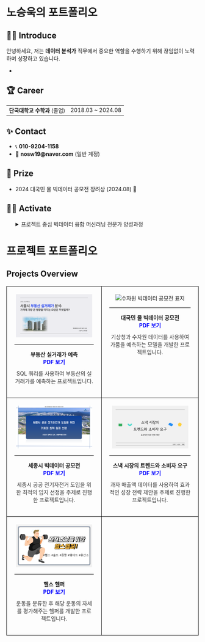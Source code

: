 <h1>노승욱의 포트폴리오</h1>




## 🧑‍💻 Introduce
<p>
안녕하세요, 저는 <strong>데이터 분석가</strong> 직무에서 중요한 역할을 수행하기 위해 끊임없이 노력하며 성장하고 있습니다.
</p>

<ul>
  <li></li>
  
</ul>





<div>
  <h2>🏆 Career</h2>
</div>

<table>
  <tr>
    <td><strong>단국대학교 수학과</strong> (졸업)</td>
    <td>2018.03 ~ 2024.08</td>

</table>





<div>
  <h2>✨ Contact</h2>
</div>

<ul>
  <li>📞 <strong>010-9204-1158</strong></li>
  <li>📧 <strong>nosw19@naver.com</strong> (일반 계정)</li>
  
</ul>





<div>
  <h2>🏅 Prize</h2>
</div>

<ul>
  <li>2024 대국민 물 빅데이터 공모전 장려상 (2024.08) 🎉</li>
  
</ul>





<div>
  <h2>🤼‍♂️ Activate</h2>
</div>

<ul>
<details>
  <summary>프로젝트 중심 빅데이터 융합 머신러닝 전문가 양성과정</summary>
    <2024.05.09 ~ 2024.11.18>
</details>
      
</ul>


# 프로젝트 포트폴리오

## Projects Overview

<table style="width: 100%; border-collapse: collapse; margin: 20px 0;">
  <tr>
    <td style="text-align: center; vertical-align: top; padding: 20px; border: 1px solid black;">
      <img src="SQL_표지.png" alt="SQL 프로젝트 표지" style="width: 200px; height: auto;">
      <div style="border-top: 1px solid black; margin: 15px 0;"></div>
      <b>부동산 실거래가 예측</b><br>
      <a href="./SQL프로젝트.pdf" style="text-decoration: none; color: blue; font-weight: bold;">PDF 보기</a>
      <p style="margin-top: 10px; font-size: 14px; color: #333;">SQL 쿼리를 사용하여 부동산의 실거래가를 예측하는 프로젝트입니다.</p>
    </td>
    <td style="text-align: center; vertical-align: top; padding: 20px; border: 1px solid black;">
      <img src="수자원_표지.png" alt="수자원 빅데이터 공모전 표지" style="width: 200px; height: auto;">
      <div style="border-top: 1px solid black; margin: 15px 0;"></div>
      <b>대국민 물 빅데이터 공모전</b><br>
      <a href="./수자원프로젝트.pdf" style="text-decoration: none; color: blue; font-weight: bold;">PDF 보기</a>
      <p style="margin-top: 10px; font-size: 14px; color: #333;">기상청과 수자원 데이터를 사용하여 가뭄을 예측하는 모델을 개발한 프로젝트입니다.</p>
    </td>
  </tr>
  <tr>
    <td style="text-align: center; vertical-align: top; padding: 20px; border: 1px solid black;">
      <img src="세종시_표지.png" alt="세종시 빅데이터 공모전 표지" style="width: 200px; height: auto;">
      <div style="border-top: 1px solid black; margin: 15px 0;"></div>
      <b>세종시 빅데이터 공모전</b><br>
      <a href="./세종시발표.pdf" style="text-decoration: none; color: blue; font-weight: bold;">PDF 보기</a>
      <p style="margin-top: 10px; font-size: 14px; color: #333;">세종시 공공 전기자전거 도입을 위한 최적의 입지 선정을 주제로 진행한 프로젝트입니다.</p>
    </td>
    <td style="text-align: center; vertical-align: top; padding: 20px; border: 1px solid black;">
      <img src="세미_표지.png" alt="스낵 시장 프로젝트 표지" style="width: 200px; height: auto;">
      <div style="border-top: 1px solid black; margin: 15px 0;"></div>
      <b>스낵 시장의 트렌드와 소비자 요구</b><br>
      <a href="./세미프로젝트.pdf" style="text-decoration: none; color: blue; font-weight: bold;">PDF 보기</a>
      <p style="margin-top: 10px; font-size: 14px; color: #333;">과자 매출액 데이터를 사용하여 효과적인 성장 전략 제안을 주제로 진행한 프로젝트입니다.</p>
    </td>
  </tr>
  <tr>
    <td style="text-align: center; vertical-align: top; padding: 20px; border: 1px solid black;">
      <img src="파이널_표지.png" alt="헬스 헬퍼 표지" style="width: 200px; height: auto;">
      <div style="border-top: 1px solid black; margin: 15px 0;"></div>
      <b>헬스 헬퍼</b><br>
      <a href="./파이널프로젝트.pdf" style="text-decoration: none; color: blue; font-weight: bold;">PDF 보기</a>
      <p style="margin-top: 10px; font-size: 14px; color: #333;">운동을 분류한 후 해당 운동의 자세를 평가해주는 헬퍼를 개발한 프로젝트입니다.</p>
    </td>
    <td style="text-align: center; vertical-align: top; padding: 20px; border: 1px solid black;"></td>
  </tr>
</table>











